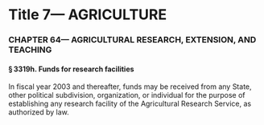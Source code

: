 
# Title 7— AGRICULTURE
### CHAPTER 64— AGRICULTURAL RESEARCH, EXTENSION, AND TEACHING
#### § 3319h. Funds for research facilities

In fiscal year 2003 and thereafter, funds may be received from any State, other political subdivision, organization, or individual for the purpose of establishing any research facility of the Agricultural Research Service, as authorized by law.
